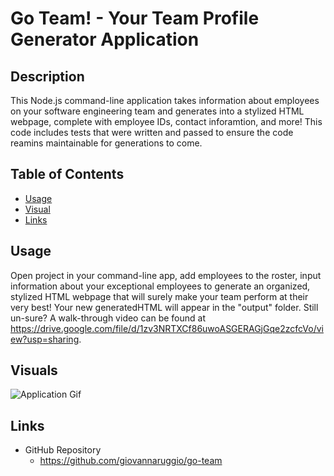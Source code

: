 # Go Team! - Your Team Profile Generator Application

## Description
This Node.js command-line application takes information about employees on your software engineering team and generates into a stylized HTML webpage, complete with employee IDs, contact inforamtion, and more! This code includes tests that were written and passed to ensure the code reamins maintainable for generations to come.

## Table of Contents

- [Usage](#usage)
- [Visual](#visual)
- [Links](#links)

## Usage
Open project in your command-line app, add employees to the roster, input information about your exceptional employees to generate an organized, stylized HTML webpage that will surely make your team perform at their very best! Your new generatedHTML will appear in the "output" folder. Still un-sure? A walk-through video can be found at https://drive.google.com/file/d/1zv3NRTXCf86uwoASGERAGjGqe2zcfcVo/view?usp=sharing.

## Visuals
<img src="https://user-images.githubusercontent.com/94796554/150459648-e3b8162e-7db0-4b1a-8791-d2199da72457.mov" alt="Application Gif"/>

## Links
- GitHub Repository
    - https://github.com/giovannaruggio/go-team




